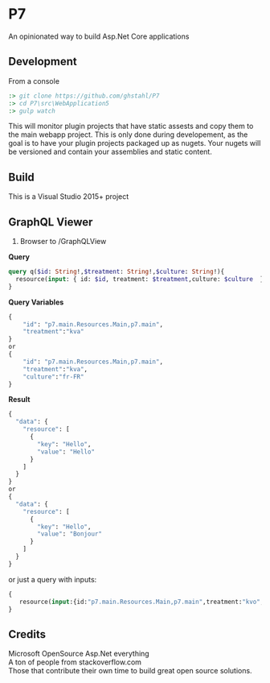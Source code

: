 # P7
An opinionated way to build Asp.Net Core applications

## Development

From a console

```cmd
:> git clone https://github.com/ghstahl/P7
:> cd P7\src\WebApplication5
:> gulp watch
```
This will monitor plugin projects that have static assests and copy them to the main webapp project.
This is only done during developement, as the goal is to have your plugin projects packaged up as nugets.
Your nugets will be versioned and contain your assemblies and static content.

## Build
This is a Visual Studio 2015+ project

## GraphQL Viewer
1. Browser to /GraphQLView

**Query**

```graphql
query q($id: String!,$treatment: String!,$culture: String!){
  resource(input: { id: $id, treatment: $treatment,culture: $culture  })
}
```
**Query Variables**
```graphql
{
    "id": "p7.main.Resources.Main,p7.main",
  	"treatment":"kva"
}
or
{
    "id": "p7.main.Resources.Main,p7.main",
  	"treatment":"kva",
  	"culture":"fr-FR"
}
```  

**Result**
```graphql
{
  "data": {
    "resource": [
      {
        "key": "Hello",
        "value": "Hello"
      }
    ]
  }
}
or
{
  "data": {
    "resource": [
      {
        "key": "Hello",
        "value": "Bonjour"
      }
    ]
  }
}
```  

or just a query with inputs:
```graphql
{
   resource(input:{id:"p7.main.Resources.Main,p7.main",treatment:"kvo",culture:"fr-FR"})
}
```

## Credits
Microsoft OpenSource Asp.Net everything  
A ton of people from stackoverflow.com  
Those that contribute their own time to build great open source solutions.  

